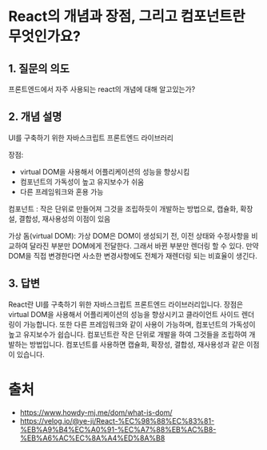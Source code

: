# React의 개념과 장점, 그리고 컴포넌트란 무엇인가요?

## 1. 질문의 의도

프론트엔드에서 자주 사용되는 react의 개념에 대해 알고있는가?

## 2. 개념 설명

UI를 구축하기 위한 자바스크립트 프론트엔드 라이브러리

장점:

- virtual DOM을 사용해서 어플리케이션의 성능을 향상시킴
- 컴포넌트의 가독성이 높고 유지보수가 쉬움
- 다른 프레임워크와 혼용 가능

컴포넌트 : 작은 단위로 만들어져 그것을 조립하듯이 개발하는 방법으로, 캡슐화, 확장설, 결합성, 재사용성의 이점이 있음

가상 돔(virtual DOM):
가상 DOM은 DOM이 생성되기 전, 이전 상태와 수정사항을 비교하여 달라진 부분만 DOM에게 전달한다. 그래서 바뀐 부분만 렌더링 할 수 있다. 만약 DOM을 직접 변경한다면 사소한 변경사항에도 전체가 재렌더링 되는 비효율이 생긴다.

## 3. 답변

React란 UI를 구축하기 위한 자바스크립트 프론트엔드 라이브러리입니다. 장점은 virtual DOM을 사용해서 어플리케이션의 성능을 향상시키고 클라이언트 사이드 렌더링이 가능합니다. 또한 다른 프레임워크와 같이 사용이 가능하며, 컴포넌트의 가독성이 높고 유지보수가 쉽습니다. 컴포넌트란 작은 단위로 개발을 하여 그것들을 조립하여 개발하는 방법입니다. 컴포넌트를 사용하면 캡슐화, 확장성, 결합성, 재사용성과 같은 이점이 있습니다.

# 출처

- https://www.howdy-mj.me/dom/what-is-dom/
- https://velog.io/@ye-ji/React-%EC%98%88%EC%83%81-%EB%A9%B4%EC%A0%91-%EC%A7%88%EB%AC%B8-%EB%A6%AC%EC%8A%A4%ED%8A%B8
